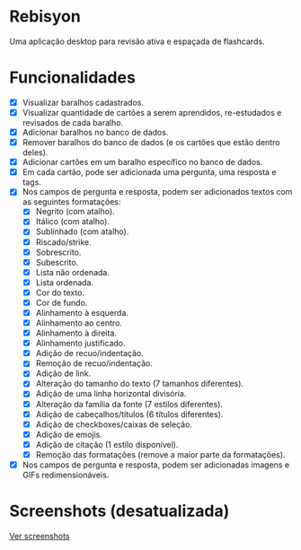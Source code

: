 # Rebisyon
Uma aplicação desktop para revisão ativa e espaçada de flashcards.
# Funcionalidades
- [x] Visualizar baralhos cadastrados.
- [x] Visualizar quantidade de cartões a serem aprendidos, re-estudados e revisados de cada baralho.
- [x] Adicionar baralhos no banco de dados.
- [x] Remover baralhos do banco de dados (e os cartões que estão dentro deles).
- [x] Adicionar cartões em um baralho específico no banco de dados.
- [x] Em cada cartão, pode ser adicionada uma pergunta, uma resposta e tags.
- [x] Nos campos de pergunta e resposta, podem ser adicionados textos com as seguintes formatações:
  - [x]  Negrito (com atalho).
  - [x]  Itálico (com atalho).
  - [x]  Sublinhado (com atalho).
  - [x]  Riscado/strike.
  - [x]  Sobrescrito.
  - [x]  Subescrito.
  - [x]  Lista não ordenada.
  - [x]  Lista ordenada.
  - [x]  Cor do texto.
  - [x]  Cor de fundo.
  - [x]  Alinhamento à esquerda.
  - [x]  Alinhamento ao centro.
  - [x]  Alinhamento à direita.
  - [x]  Alinhamento justificado.
  - [x]  Adição de recuo/indentação.
  - [x]  Remoção de recuo/indentação.
  - [x]  Adição de link.
  - [x]  Alteração do tamanho do texto (7 tamanhos diferentes).
  - [x]  Adição de uma linha horizontal divisória.
  - [x]  Alteração da família da fonte (7 estilos diferentes).
  - [x]  Adição de cabeçalhos/títulos (6 títulos diferentes).
  - [x]  Adição de checkboxes/caixas de seleção.
  - [x]  Adição de emojis.
  - [x]  Adição de citação (1 estilo disponível).
  - [x]  Remoção das formatações (remove a maior parte da formatações).
- [x] Nos campos de pergunta e resposta, podem ser adicionadas imagens e GIFs redimensionáveis.
# Screenshots (desatualizada)
<a href="https://github.com/felipesantosds/rebisyon/blob/main/screenshots/README.md">Ver screenshots</a>
